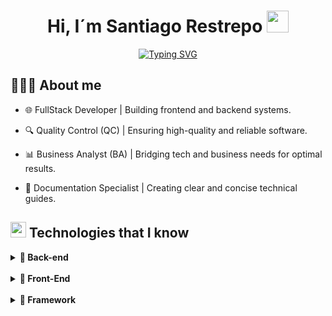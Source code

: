 <h1 align="center"><b>Hi, I´m Santiago Restrepo </b><img src="https://media.giphy.com/media/hvRJCLFzcasrR4ia7z/giphy.gif" width="35"></h1>

<div align="center">

[![Typing SVG](https://readme-typing-svg.demolab.com?font=JetBrains+Mono&weight=800&pause=1000&color=017ACB&vCenter=true&width=435&lines=-+Software+analyst+and+developer+-)](https://git.io/typing-svg)
</div>

## 🧑🏻‍💻 <b>About me</b> 
- 🌐 FullStack Developer | Building frontend and backend systems.

- 🔍 Quality Control (QC) | Ensuring high-quality and reliable software.

- 📊 Business Analyst (BA) | Bridging tech and business needs for optimal results.

- 📑 Documentation Specialist | Creating clear and concise technical guides.

## <img src="https://user-images.githubusercontent.com/74038190/212257465-7ce8d493-cac5-494e-982a-5a9deb852c4b.gif" width ="25"><b> Technologies that I know </b>

<p align="center">

<details>
    <summary><b>📁 Back-end</b></summary>
    <br>

![Java](https://img.shields.io/badge/Java-%23DC0D15?style=for-the-badge&logo=openjdk&logoColor=white&labelColor=black)
![Python](https://img.shields.io/badge/Python-%233776AB?style=for-the-badge&logo=python&logoColor=white&labelColor=black)
![Nodejs](https://img.shields.io/badge/Node.JS-%235FA04E?style=for-the-badge&logo=nodedotjs&logoColor=white&labelColor=black)

</details>

<br>

<details>
    <summary><b>📁 Front-End</b></summary>
    <br>

![HTML](https://img.shields.io/badge/HTML5-%23E34F26?style=for-the-badge&logo=html5&logoColor=white&labelColor=black)
![CSS](https://img.shields.io/badge/CSS3-%23663399?style=for-the-badge&logo=css&logoColor=white&labelColor=black)
![JavaScript](https://img.shields.io/badge/JavaScript-%23F7DF1E?style=for-the-badge&logo=javascript&logoColor=white&labelColor=black)

</details>

<br>

<details>
    <summary><b>📁 Framework</b></summary>
    <br>

![Bootstrap](https://img.shields.io/badge/Bootstrap-%237952B3?style=for-the-badge&logo=bootstrap&logoColor=white&labelColor=black)
![Bulma](https://img.shields.io/badge/Bulma-%2300D1B2?style=for-the-badge&logo=bulma&logoColor=white&labelColor=black)
![tailwindcss](https://img.shields.io/badge/Tailwind-%2306B6D4?style=for-the-badge&logo=tailwindcss&logoColor=white&labelColor=black)
![Spring](https://img.shields.io/badge/Spring-%236DB33F?style=for-the-badge&logo=spring&logoColor=white&labelColor=black)
![SpringBoot](https://img.shields.io/badge/SpringBoot-%236DB33F?style=for-the-badge&logo=springboot&logoColor=white&labelColor=black)
![Django](https://img.shields.io/badge/Django-%23092E20?style=for-the-badge&logo=django&logoColor=white&labelColor=black)
![Fastapi](https://img.shields.io/badge/Fastapi-%23009688?style=for-the-badge&logo=fastapi&logoColor=white&labelColor=black)

</details>
